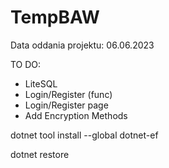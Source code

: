# TempBAW

Data oddania projektu: 06.06.2023

TO DO:

- LiteSQL 
- Login/Register (func)
- Login/Register page
- Add Encryption Methods




dotnet tool install --global dotnet-ef



dotnet restore
